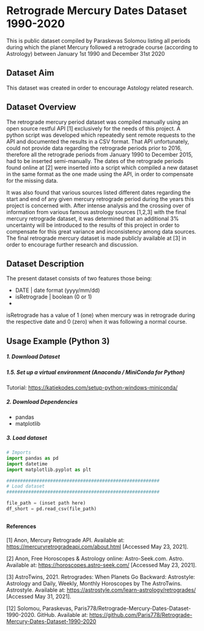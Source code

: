 # Retrograde Mercury Dates Dataset 1990-2020

This is public dataset compiled by Paraskevas Solomou listing all periods during which the planet Mercury followed a retrograde course (according to Astrology) between January 1st 1990 and December 31st 2020

## Dataset Aim

This dataset was created in order to encourage Astology related research. 

## Dataset Overview

The retrograde mercury period dataset was compiled manually using an open source restful API [1] exclusively for the needs of this project. A python script was developed which repeatedly sent remote requests to the API and documented the results in a CSV format.
That API unfortunately, could not provide data regarding the retrograde periods prior to 2016, therefore all the retrograde periods from January 1990 to December 2015, had to be inserted semi-manually. The dates of the retrograde periods found online at [2] were inserted into a script which compiled a new dataset in the same format as the one made using the API, in order to compensate for the missing data. 

It was also found that various sources listed different dates regarding the start and end of any given mercury retrograde period during the years this project is concerned with. After intense analysis and the crossing over of information from various famous astrology sources [1,2,3] with the final mercury retrograde dataset, it was determined that an additional 3% uncertainty will be introduced to the results of this project in order to compensate for this great variance and inconsistency among data sources. 
The final retrograde mercury dataset is made publicly available at [3] in order to encourage further research and discussion. 

## Dataset Description

The present dataset consists of two features those being: 

- DATE         | date format (yyyy/mm/dd)
- isRetrograde | boolean (0 or 1) 
- 
<picture> 
  
isRetrograde has a value of 1 (one) when mercury was in retrograde during the respective date and 0 (zero) when it was following a normal course.

## Usage Example (Python 3)

##### 1. Download Dataset
##### 1.5. Set up a virtual environment (Anaconda / MiniConda for Python) 
  Tutorial: https://katiekodes.com/setup-python-windows-miniconda/

  ##### 2. Download Dependencies
  - pandas
  - matplotlib
  
##### 3. Load dataset
```python
# Imports
import pandas as pd
import datetime
import matplotlib.pyplot as plt

########################################################
# Load dataset 
########################################################

file_path = (inset path here)
df_short = pd.read_csv(file_path)
```
## 

#### References

[1] Anon, Mercury Retrograde API. Available at: https://mercuryretrogradeapi.com/about.html [Accessed May 23, 2021]. 

[2] Anon, Free Horoscopes & Astrology online: Astro-Seek.com. Astro. Available at: https://horoscopes.astro-seek.com/ [Accessed May 23, 2021]. 

[3] AstroTwins, 2021. Retrogrades: When Planets Go Backward: Astrostyle: Astrology and Daily, Weekly, Monthly Horoscopes by The AstroTwins. Astrostyle. Available at: https://astrostyle.com/learn-astrology/retrogrades/ [Accessed May 31, 2021]. 

[12] Solomou, Paraskevas, Paris778/Retrograde-Mercury-Dates-Dataset-1990-2020. GitHub. Available at: https://github.com/Paris778/Retrograde-Mercury-Dates-Dataset-1990-2020


